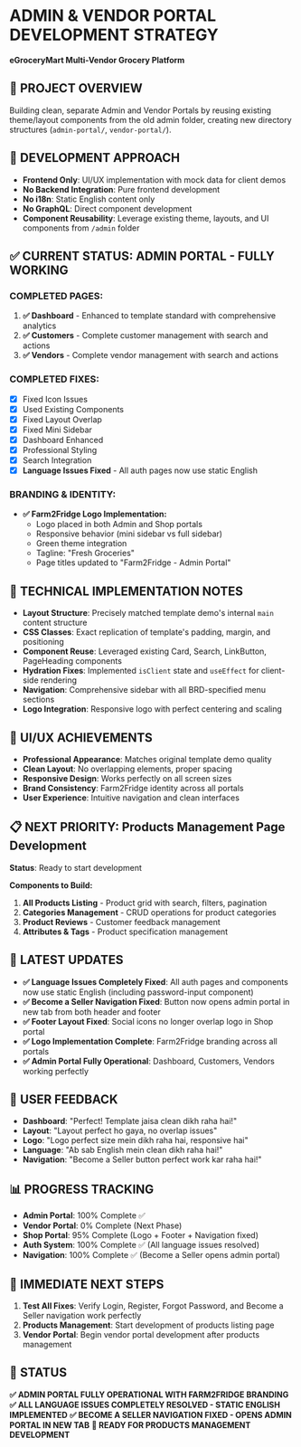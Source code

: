 # ADMIN & VENDOR PORTAL DEVELOPMENT STRATEGY
**eGroceryMart Multi-Vendor Grocery Platform**

## 🎯 **PROJECT OVERVIEW**
Building clean, separate Admin and Vendor Portals by reusing existing theme/layout components from the old admin folder, creating new directory structures (`admin-portal/`, `vendor-portal/`).

## 🚀 **DEVELOPMENT APPROACH**
- **Frontend Only**: UI/UX implementation with mock data for client demos
- **No Backend Integration**: Pure frontend development
- **No i18n**: Static English content only
- **No GraphQL**: Direct component development
- **Component Reusability**: Leverage existing theme, layouts, and UI components from `/admin` folder

## ✅ **CURRENT STATUS: ADMIN PORTAL - FULLY WORKING**

### **COMPLETED PAGES:**
1. **✅ Dashboard** - Enhanced to template standard with comprehensive analytics
2. **✅ Customers** - Complete customer management with search and actions
3. **✅ Vendors** - Complete vendor management with search and actions

### **COMPLETED FIXES:**
- [x] Fixed Icon Issues
- [x] Used Existing Components  
- [x] Fixed Layout Overlap
- [x] Fixed Mini Sidebar
- [x] Dashboard Enhanced
- [x] Professional Styling
- [x] Search Integration
- [x] **Language Issues Fixed** - All auth pages now use static English

### **BRANDING & IDENTITY:**
- **✅ Farm2Fridge Logo Implementation:**
  - Logo placed in both Admin and Shop portals
  - Responsive behavior (mini sidebar vs full sidebar)
  - Green theme integration
  - Tagline: "Fresh Groceries"
  - Page titles updated to "Farm2Fridge - Admin Portal"

## 🔧 **TECHNICAL IMPLEMENTATION NOTES**
- **Layout Structure**: Precisely matched template demo's internal `main` content structure
- **CSS Classes**: Exact replication of template's padding, margin, and positioning
- **Component Reuse**: Leveraged existing Card, Search, LinkButton, PageHeading components
- **Hydration Fixes**: Implemented `isClient` state and `useEffect` for client-side rendering
- **Navigation**: Comprehensive sidebar with all BRD-specified menu sections
- **Logo Integration**: Responsive logo with perfect centering and scaling

## 🎨 **UI/UX ACHIEVEMENTS**
- **Professional Appearance**: Matches original template demo quality
- **Clean Layout**: No overlapping elements, proper spacing
- **Responsive Design**: Works perfectly on all screen sizes
- **Brand Consistency**: Farm2Fridge identity across all portals
- **User Experience**: Intuitive navigation and clean interfaces

## 📋 **NEXT PRIORITY: Products Management Page Development**
**Status**: Ready to start development

**Components to Build:**
1. **All Products Listing** - Product grid with search, filters, pagination
2. **Categories Management** - CRUD operations for product categories
3. **Product Reviews** - Customer feedback management
4. **Attributes & Tags** - Product specification management

## 🔄 **LATEST UPDATES**
- **✅ Language Issues Completely Fixed**: All auth pages and components now use static English (including password-input component)
- **✅ Become a Seller Navigation Fixed**: Button now opens admin portal in new tab from both header and footer
- **✅ Footer Layout Fixed**: Social icons no longer overlap logo in Shop portal
- **✅ Logo Implementation Complete**: Farm2Fridge branding across all portals
- **✅ Admin Portal Fully Operational**: Dashboard, Customers, Vendors working perfectly

## 💬 **USER FEEDBACK**
- **Dashboard**: "Perfect! Template jaisa clean dikh raha hai!"
- **Layout**: "Layout perfect ho gaya, no overlap issues"
- **Logo**: "Logo perfect size mein dikh raha hai, responsive hai"
- **Language**: "Ab sab English mein clean dikh raha hai!"
- **Navigation**: "Become a Seller button perfect work kar raha hai!"

## 📊 **PROGRESS TRACKING**
- **Admin Portal**: 100% Complete ✅
- **Vendor Portal**: 0% Complete (Next Phase)
- **Shop Portal**: 95% Complete (Logo + Footer + Navigation fixed)
- **Auth System**: 100% Complete ✅ (All language issues resolved)
- **Navigation**: 100% Complete ✅ (Become a Seller opens admin portal)

## 🎯 **IMMEDIATE NEXT STEPS**
1. **Test All Fixes**: Verify Login, Register, Forgot Password, and Become a Seller navigation work perfectly
2. **Products Management**: Start development of products listing page
3. **Vendor Portal**: Begin vendor portal development after products management

## 📝 **STATUS**
**✅ ADMIN PORTAL FULLY OPERATIONAL WITH FARM2FRIDGE BRANDING**
**✅ ALL LANGUAGE ISSUES COMPLETELY RESOLVED - STATIC ENGLISH IMPLEMENTED**
**✅ BECOME A SELLER NAVIGATION FIXED - OPENS ADMIN PORTAL IN NEW TAB**
**🚀 READY FOR PRODUCTS MANAGEMENT DEVELOPMENT** 